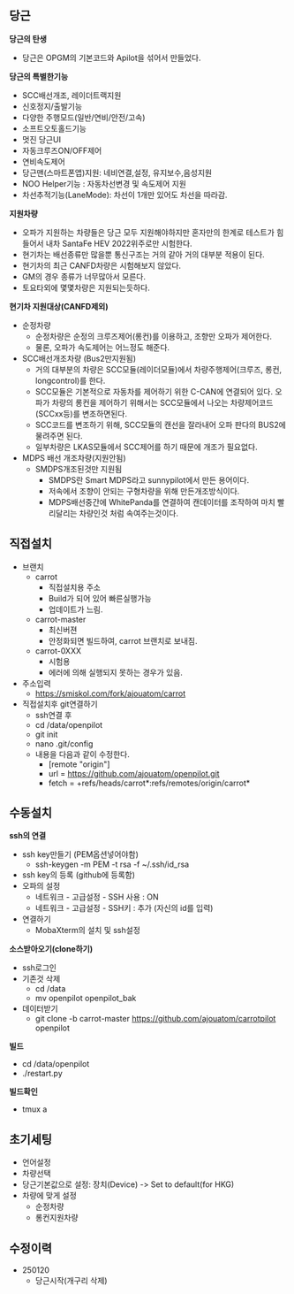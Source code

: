 당근
------

**당근의 탄생**
 * 당근은 OPGM의 기본코드와 Apilot을 섞어서 만들었다.

**당근의 특별한기능**
 * SCC배선개조, 레이더트랙지원
 * 신호정지/출발기능
 * 다양한 주행모드(일반/연비/안전/고속)
 * 소프트오토홀드기능
 * 멋진 당근UI
 * 자동크루즈ON/OFF제어
 * 연비속도제어
 * 당근맨(스마트폰앱)지원: 네비연결,설정, 유지보수,음성지원
 * NOO Helper기능 : 자동차선변경 및 속도제어 지원
 * 차선추적기능(LaneMode): 차선이 1개만 있어도 차선을 따라감.

**지원차량**
 * 오파가 지원하는 차량들은 당근 모두 지원해야하지만 혼자만의 한계로 테스트가 힘들어서 내차 SantaFe HEV 2022위주로만 시험한다.
 * 현기차는 배선종류만 많을뿐 통신구조는 거의 같아 거의 대부분 적용이 된다.
 * 현기차의 최근 CANFD차량은 시험해보지 않았다.
 * GM의 경우  종류가 너무많아서 모른다.
 * 토요타외에 몇몇차량은 지원되는듯하다.

**현기차 지원대상(CANFD제외)**
 * 순정차량
   * 순정차량은 순정의 크루즈제어(롱컨)를 이용하고, 조향만 오파가 제어한다.
   * 물론, 오파가 속도제어는 어느정도 해준다.
 * SCC배선개조차량 (Bus2만지원됨)
   * 거의 대부분의 차량은 SCC모듈(레이더모듈)에서 차량주행제어(크루즈, 롱컨, longcontrol)를 한다.
   * SCC모듈은 기본적으로 자동차를 제어하기 위한 C-CAN에 연결되어 있다. 오파가 차량의 롱컨을 제어하기 위해서는 SCC모듈에서 나오는 차량제어코드(SCCxx등)를 변조하면된다.
   * SCC코드를 변조하기 위해, SCC모듈의 캔선을 잘라내어 오파 판다의 BUS2에 물려주면 된다.
   * 일부차량은 LKAS모듈에서 SCC제어를 하기 때문에 개조가 필요없다.
 * MDPS 배선 개조차량(지원안됨)
   * SMDPS개조된것만 지원됨
     * SMDPS란 Smart MDPS라고 sunnypilot에서 만든 용어이다.
     * 저속에서 조향이 안되는 구형차량을 위해 만든개조방식이다.
     * MDPS배선중간에 WhitePanda를 연결하여 캔데이터를 조작하여 마치 빨리달리는 차량인것 처럼 속여주는것이다.

직접설치
------

 * 브랜치
   * carrot
     * 직접설치용 주소
     * Build가 되어 있어 빠른실행가능
     * 업데이트가 느림.
   * carrot-master
     * 최신버젼
     * 안정화되면 빌드하여, carrot 브랜치로 보내짐.
   * carrot-0XXX
     * 시험용
     * 에러에 의해 실행되지 못하는 경우가 있음.
 * 주소입력
   * https://smiskol.com/fork/ajouatom/carrot
 * 직접설치후 git연결하기
   * ssh연결 후
   * cd /data/openpilot
   * git init
   * nano .git/config
   * 내용을 다음과 같이 수정한다.
     * [remote "origin"]
     *  url = https://github.com/ajouatom/openpilot.git
     *  fetch = +refs/heads/carrot*:refs/remotes/origin/carrot*


수동설치
------

**ssh의 연결**
 * ssh key만들기 (PEM옵션넣어야함)
   * ssh-keygen -m PEM -t rsa -f ~/.ssh/id_rsa
 * ssh key의 등록 (github에 등록함)
 * 오파의 설정
   * 네트워크 - 고급설정 - SSH 사용 : ON
   * 네트워크 - 고급설정 - SSH키 : 추가  (자신의 id를 입력)
 * 연결하기
   * MobaXterm의 설치 및 ssh설정

**소스받아오기(clone하기)**
 * ssh로그인
 * 기존것 삭제
   * cd /data
   * mv openpilot openpilot_bak
 * 데이터받기
   * git clone -b carrot-master https://github.com/ajouatom/carrotpilot openpilot

**빌드**
 * cd /data/openpilot
 * ./restart.py

**빌드확인**
 * tmux a

초기세팅
------
 * 언어설정
 * 차량선택
 * 당근기본값으로 설정: 장치(Device) -> Set to default(for HKG)
 * 차량에 맞게 설정
   * 순정차량
   * 롱컨지원차량

수정이력
------
 * 250120
   * 당근시작(개구리 삭제)

